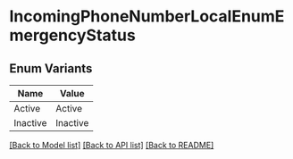# IncomingPhoneNumberLocalEnumEmergencyStatus

## Enum Variants

| Name | Value |
|---- | -----|
| Active | Active |
| Inactive | Inactive |


[[Back to Model list]](../README.md#documentation-for-models) [[Back to API list]](../README.md#documentation-for-api-endpoints) [[Back to README]](../README.md)


